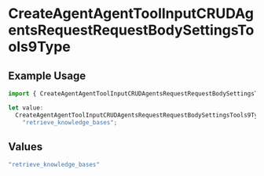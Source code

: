# CreateAgentAgentToolInputCRUDAgentsRequestRequestBodySettingsTools9Type

## Example Usage

```typescript
import { CreateAgentAgentToolInputCRUDAgentsRequestRequestBodySettingsTools9Type } from "@orq-ai/node/models/operations";

let value:
  CreateAgentAgentToolInputCRUDAgentsRequestRequestBodySettingsTools9Type =
    "retrieve_knowledge_bases";
```

## Values

```typescript
"retrieve_knowledge_bases"
```